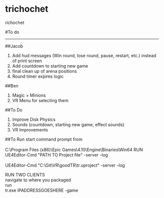 # trichochet
richochet 

#To do

----------


##Jacob 
1. Add hud messages (Win round, lose round, pause, restart, etc.) instead of print screen
2. Add countdown to starting new game
3. final clean up of arena positions
4. Round timer expires logic


##Ben
1. Magic + Minions
2. VR Menu for selecting them

##To Do
1.	Improve Disk Physics
2.	Sounds (countdown, starting new game, effect sounds)
3.	VR Improvements

##To Run
start command prompt from<br><br>
C:\Program Files (x86)\Epic Games\4.10\Engine\Binaries\Win64
RUN
UE4Editor-Cmd "PATH TO Project file" -server -log<br><br>
UE4Editor-Cmd "C:\Git\VR\goodTR\tr.uproject" -server -log

RUN TWO CLIENTS<br>
navigate to where you packaged<br>
run<br>
tr.exe IPADDRESSGOESHERE -game
